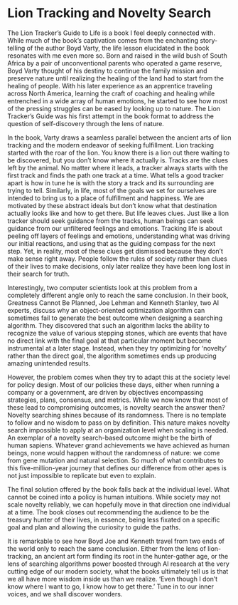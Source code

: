 # Lion Tracking and Novelty Search

The Lion Tracker’s Guide to Life is a book I feel deeply connected with. While much of the book’s captivation comes from the enchanting story-telling of the author Boyd Varty, the life lesson elucidated in the book resonates with me even more so. Born and raised in the wild bush of South Africa by a pair of unconventional parents who operated a game reserve, Boyd Varty thought of his destiny to continue the family mission and preserve nature until realizing the healing of the land had to start from the healing of people. With his later experience as an apprentice traveling across North America, learning the craft of coaching and healing while entrenched in a wide array of human emotions, he started to see how most of the pressing struggles can be eased by looking up to nature. The Lion Tracker’s Guide was his first attempt in the book format to address the question of self-discovery through the lens of nature.

In the book, Varty draws a seamless parallel between the ancient arts of lion tracking and the modern endeavor of seeking fulfillment. Lion tracking started with the roar of the lion. You know there is a lion out there waiting to be discovered, but you don’t know where it actually is. Tracks are the clues left by the animal. No matter where it leads, a tracker always starts with the first track and finds the path one track at a time. What tells a good tracker apart is how in tune he is with the story a track and its surrounding are trying to tell. Similarly, in life, most of the goals we set for ourselves are intended to bring us to a place of fulfillment and happiness. We are motivated by these abstract ideals but don’t know what that destination actually looks like and how to get there. But life leaves clues. Just like a lion tracker should seek guidance from the tracks, human beings can seek guidance from our unfiltered feelings and emotions. Tracking life is about peeling off layers of feelings and emotions, understanding what was driving our initial reactions, and using that as the guiding compass for the next step. Yet, in reality, most of these clues get dismissed because they don’t make sense right away. People follow the rules of society rather than clues of their lives to make decisions, only later realize they have been long lost in their search for truth.

Interestingly, two computer scientists look at this problem from a completely different angle only to reach the same conclusion. In their book, Greatness Cannot Be Planned, Joe Lehman and Kenneth Stanley, two AI experts, discuss why an object-oriented optimization algorithm can sometimes fail to generate the best outcome when designing a searching algorithm. They discovered that such an algorithm lacks the ability to recognize the value of various stepping stones, which are events that have no direct link with the final goal at that particular moment but become instrumental at a later stage. Instead, when they try optimizing for ‘novelty’ rather than the direct goal, the algorithm sometimes ends up producing amazing unintended results.

However, the problem comes when they try to adapt this at the society level for policy design. Most of our policies these days, either when running a company or a government, are driven by objectives encompassing strategies, plans, consensus, and metrics. While we now know that most of these lead to compromising outcomes, is novelty search the answer then? Novelty searching shines because of its randomness. There is no template to follow and no wisdom to pass on by definition. This nature makes novelty search impossible to apply at an organization level when scaling is needed. An exemplar of a novelty search-based outcome might be the birth of human sapiens. Whatever grand achievements we have achieved as human beings, none would happen without the randomness of nature: we come from gene mutation and natural selection. So much of what contributes to this five-million-year journey that defines our difference from other apes is not just impossible to replicate but even to explain.

The final solution offered by the book falls back at the individual level. What cannot be coined into a policy is human intuitions. While society may not scale novelty reliably, we can hopefully move in that direction one individual at a time. The book closes out recommending the audience to be the treasury hunter of their lives, in essence, being less fixated on a specific goal and plan and allowing the curiosity to guide the paths.

It is remarkable to see how Boyd Joe and Kenneth travel from two ends of the world only to reach the same conclusion. Either from the lens of lion-tracking, an ancient art form finding its root in the hunter-gather age, or the lens of searching algorithms power boosted through AI research at the very cutting edge of our modern society, what the books ultimately tell us is that we all have more wisdom inside us than we realize. ‘Even though I don’t know where I want to go, I know how to get there.’  Tune in to our inner voices, and we shall discover wonders.
